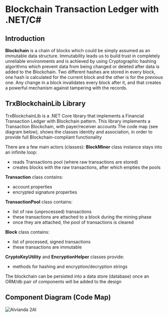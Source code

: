 # Blockchain Transaction Ledger with .NET/C# 

## Introduction
 
**Blockchain** is a chain of blocks which could be simply assumed as an immutable data structure.
Immutability leads us to build trust in completely unreliable environments and is achieved by using Cryptographic hashing algorithms 
which prevent data from being changed or deleted after data is added to the Blockchain.
Two different hashes are stored in every block, one hash is calculated for the current block and the other is for the previous one.
Any change in a block invalidates every block after it, and that creates a powerful mechanism against tampering with the records.

## TrxBlockchainLib Library
TrxBlockchainLib is a .NET Core library that implements a Financial Transaction Ledger with Blockchain pattern. 
This library implements a Transaction Blockchain, with payer/receiver accounts
The code map (see diagram below), shows the classes identity and association, in order to provide full Blockchain-compliant functionality

There are a few main actors (classes):
**BlockMiner** class instance stays into an infinite loop:
* reads Transactions pool (where raw transactions are stored)
* creates blocks with the raw transactions, after which empties the pools

**Transaction** class contains:
* account properties
* encrypted signature properties

**TransactionPool** class contains: 
* list of raw (unprocessed) transactions
* these transactions are attached to a block during the mining phase
* once they are attached, the pool of transactions is cleared

**Block** class contains:
* list of processed, signed transactions
* these transactions are immutable

**CryptoKeyUtility** and **EncryptionHelper** classes provide: 
* methods for hashing and encryption/decryption strings

The blockchain can be persisted into a data store (database) once an ORM/db pair of components will be added to the design


## Component Diagram (Code Map)

![Alvianda 2AI](https://user-images.githubusercontent.com/6631390/93335612-b9d44a80-f7f4-11ea-89d0-6c4f1b40ff67.png)

